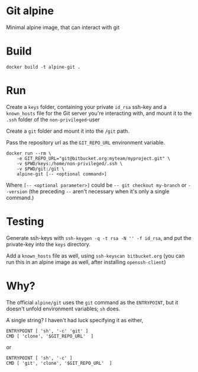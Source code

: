 # Git alpine

Minimal alpine image, that can interact with git

# Build

```
docker build -t alpine-git .
```

# Run
Create a `keys` folder, containing your private `id_rsa` ssh-key
and a `known_hosts` file for the Git server you're interacting with,
and mount it to the `.ssh` folder of the `non-privileged`-user

Create a `git` folder and mount it into the `/git` path.

Pass the repository url as the `GIT_REPO_URL` environment variable.

```
docker run --rm \
    -e GIT_REPO_URL="git@bitbucket.org:myteam/myproject.git" \
    -v $PWD/keys:/home/non-privileged/.ssh \
    -v $PWD/git:/git \
    alpine-git [-- <optional command>]
```

Where `[-- <optional parameter>]` could be `-- git checkout my-branch` or `--version`
(the preceding `--` aren't necessary when it's only a single command.)

# Testing
Generate ssh-keys with `ssh-keygen -q -t rsa -N '' -f id_rsa`, and put the private-key into the `keys` directory.

Add a `known_hosts` file as well, using `ssh-keyscan bitbucket.org`
(you can run this in an alpine image as well, after installing `openssh-client`)

# Why?

The official `alpine/git` uses the `git` command as the `ENTRYPOINT`, but it doesn't unfold environment variables; `sh` does.

A single string? I haven't had luck specifying it as either,

```
ENTRYPOINT [ 'sh', '-c' 'git' ]
CMD [ 'clone', '$GIT_REPO_URL'  ]
```
or
```
ENTRYPOINT [ 'sh', '-c' ]
CMD [ 'git', 'clone', '$GIT_REPO_URL'  ]
```
